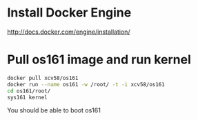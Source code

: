# Install Docker Engine
http://docs.docker.com/engine/installation/

# Pull os161 image and run kernel
```bash
docker pull xcv58/os161
docker run --name os161 -w /root/ -t -i xcv58/os161
cd os161/root/
sys161 kernel
```

You should be able to boot os161
